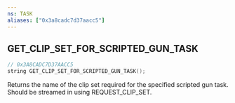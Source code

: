 ```yaml
---
ns: TASK
aliases: ["0x3a8cadc7d37aacc5"]
---
```

## GET_CLIP_SET_FOR_SCRIPTED_GUN_TASK

```c
// 0x3A8CADC7D37AACC5
string GET_CLIP_SET_FOR_SCRIPTED_GUN_TASK();
```

Returns the name of the clip set required for the specified scripted gun task. Should be streamed in using REQUEST_CLIP_SET.

